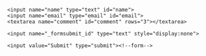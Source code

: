 <html>
  <head>
    <title>form</title>
  </head>
  <body>
<form id="contactform" action="https://formsubmit.io/send/b13c7f50-7c75-44d9-881b-4a01e3759ac9" method="POST">
    <input name="_redirect" type="hidden" id="name" value="https://pritee-c.github.io/form1/">

    <input name="name" type="text" id="name">
    <input name="email" type="email" id="email">
    <textarea name="comment" id="comment" rows="3"></textarea>

    <input name="_formsubmit_id" type="text" style="display:none">

    <input value="Submit" type="submit"><!--form-->
</form>
</body>
